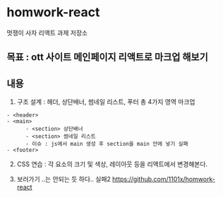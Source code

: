 # homwork-react

멋쟁이 사자 리액트 과제 저장소

## 목표 : ott 사이트 메인페이지 리액트로 마크업 해보기

## 내용

1.  구조 설계 : 헤더, 상단배너, 썸네일 리스트, 푸터 총 4가지 영역 마크업

```
- <header>
- <main>
      - <section> 상단배너
      - <section> 썸네일 리스트
      - 이슈 : js에서 main 생성 후 section을 main 안에 넣기 실패
- <footer>
```

2.  CSS 연습 : 각 요소의 크기 및 색상, 레이아웃 등을 리액트에서 변경해본다.

3.  보러가기 ..는 안되는 듯 하다.. 실패2
    https://github.com/1101x/homwork-react
